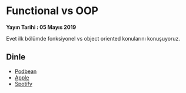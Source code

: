 # Functional vs OOP
**Yayın Tarihi : 05 Mayıs 2019**

Evet ilk bölümde fonksiyonel vs object oriented konularını konuşuyoruz.

## Dinle
* [Podbean](https://munmis.podbean.com/e/yazilim-testi/)
* [Apple](https://podcasts.apple.com/us/podcast/functional-vs-oop/id1463881341?i=1000438195285)
* [Spotify](https://open.spotify.com/episode/7e01YlIvds2RUDkgcpjb8c)
